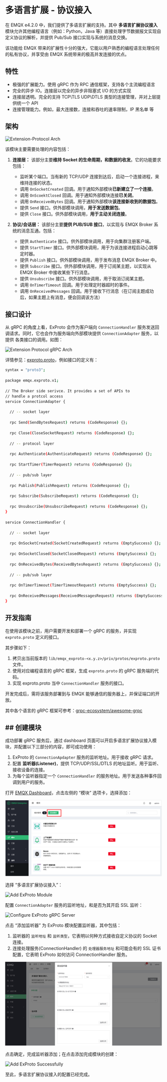 # 多语言扩展 - 协议接入

在 EMQX e4.2.0 中，我们提供了多语言扩展的支持。其中 **多语言扩展协议接入** 模块允许其他编程语言（例如：Python，Java 等）直接处理字节数据报文实现自定义协议的解析，并提供 Pub/Sub 接口实现与系统的消息交换。

该功能给 EMQX 带来的扩展性十分的强大，它能以用户熟悉的编程语言处理任何的私有协议，并享受由 EMQX 系统带来的极高并发连接的优点。

## 特性

- 极强的扩展能力。使用 gRPC 作为 RPC 通信框架，支持各个主流编程语言
- 完全的异步 IO。连接层以完全的异步非阻塞式 I/O 的方式实现
- 连接层透明。完全的支持 TCP\TLS UDP\DTLS 类型的连接管理，并对上层提供统一个 API
- 连接管理能力。例如，最大连接数，连接和吞吐的速率限制，IP 黑名单 等

## 架构

![Extension-Protocol Arch](./assets/exproto-arch.jpg)

该模块主要需要处理的内容包括：

1. **连接层：** 该部分主要**维持 Socket 的生命周期，和数据的收发**。它的功能要求包括：

    - 监听某个端口。当有新的 TCP/UDP 连接到达后，启动一个连接进程，来维持连接的状态。
    - 调用 `OnSocketCreated` 回调。用于通知外部模块**已新建立了一个连接**。
    - 调用 `OnScoektClosed` 回调。用于通知外部模块连接**已关闭**。
    - 调用 `OnReceivedBytes` 回调。用于通知外部模块**该连接新收到的数据包**。
    - 提供 `Send` 接口。供外部模块调用，**用于发送数据包**。
    - 提供 `Close` 接口。供外部模块调用，**用于主动关闭连接**。

2. **协议/会话层：** 该部分主要**提供 PUB/SUB 接口**，以实现与 EMQX Broker 系统的消息互通。包括：

    - 提供 `Authenticate` 接口。供外部模块调用，用于向集群注册客户端。
    - 提供 `StartTimer` 接口。供外部模块调用，用于为该连接进程启动心跳等定时器。
    - 提供 `Publish` 接口。供外部模块调用，用于发布消息 EMQX Broker 中。
    - 提供 `Subscribe` 接口。供外部模块调用，用于订阅某主题，以实现从 EMQX Broker 中接收某些下行消息。
    - 提供 `Unsubscribe` 接口。供外部模块调用，用于取消订阅某主题。
    - 调用 `OnTimerTimeout` 回调。用于处理定时器超时的事件。
    - 调用 `OnReceivedMessages` 回调。用于接收下行消息（在订阅主题成功后，如果主题上有消息，便会回调该方法）

## 接口设计

从 gRPC 的角度上看，ExProto 会作为客户端向 `ConnectionHandler` 服务发送回调请求。同时，它也会作为服务端向外部模块提供 `ConnectionAdapter` 服务，以提供 各类接口的调用。如图：

![Extension Protocol gRPC Arch](./assets/exproto-grpc-arch.jpg)


详情参见：[exproto.proto](https://github.com/emqx/emqx/blob/main-v4.3/apps/emqx_exproto/priv/protos/exproto.proto)，例如接口的定义有：

```bash
syntax = "proto3";

package emqx.exproto.v1;

// The Broker side serivce. It provides a set of APIs to
// handle a protcol access
service ConnectionAdapter {

  // -- socket layer

  rpc Send(SendBytesRequest) returns (CodeResponse) {};

  rpc Close(CloseSocketRequest) returns (CodeResponse) {};

  // -- protocol layer

  rpc Authenticate(AuthenticateRequest) returns (CodeResponse) {};

  rpc StartTimer(TimerRequest) returns (CodeResponse) {};

  // -- pub/sub layer

  rpc Publish(PublishRequest) returns (CodeResponse) {};

  rpc Subscribe(SubscribeRequest) returns (CodeResponse) {};

  rpc Unsubscribe(UnsubscribeRequest) returns (CodeResponse) {};
}

service ConnectionHandler {

  // -- socket layer

  rpc OnSocketCreated(SocketCreatedRequest) returns (EmptySuccess) {};

  rpc OnSocketClosed(SocketClosedRequest) returns (EmptySuccess) {};

  rpc OnReceivedBytes(ReceivedBytesRequest) returns (EmptySuccess) {};

  // -- pub/sub layer

  rpc OnTimerTimeout(TimerTimeoutRequest) returns (EmptySuccess) {};

  rpc OnReceivedMessages(ReceivedMessagesRequest) returns (EmptySuccess) {};
}
```

## 开发指南

在使用该模块之前，用户需要开发和部署一个 gRPC 的服务，并实现 `exproto.proto` 定义的接口。

其步骤如下：

1. 拷贝出当前版本的 `lib/emqx_exproto-<x.y.z>/priv/protos/exproto.proto` 文件。
2. 使用对应编程语言的 gRPC 框架，生成 `exproto.proto` 的 gRPC 服务端的代码。
3. 实现 exproto.proto 当中 `ConnectionHandler` 服务的接口。

开发完成后，需将该服务部署到与 EMQX 能够通信的服务器上，并保证端口的开放。

其中各个语言的 gRPC 框架可参考：[grpc-ecosystem/awesome-grpc](https://github.com/grpc-ecosystem/awesome-grpc)


## ## 创建模块

成功部署 gRPC 服务后，通过 dashboard 页面可以开启多语言扩展协议接入模块，并配置以下三部分的内容，即可成功使用：

1. ExProto 的 `ConnectionApdapter` 服务的监听地址。用于接收 gRPC 请求。
2. 配置 **监听器(Listener)**，提供 TCP/UDP/SSL/DTLS 的地址监听。用于监听、接收设备的连接。
3. 为每个监听器指定一个 `ConnectionHandler` 的服务地址。用于发送各种事件回调到用户的服务。

打开 [EMQX Dashboard](http://127.0.0.1:18083/#/modules)，点击左侧的 “模块” 选项卡，选择添加：

![Modules](./assets/modules.png)

选择 “多语言扩展协议接入”：

![Add ExProto Module](./assets/exproto-add.jpg)

配置 `ConnectionAdapter` 服务的监听地址，和是否为其开启 SSL 监听：

![Configure ExProto gRPC Server](./assets/exproto-conf-1.jpg)

点击 “添加监听器” 为 ExProto 模块配置监听器，其中包括：

1. 监听器的 `监听地址` 和 `监听类型`，它表明以何种方式接收自定义协议的 Socket 连接。
2. 连接处理服务(ConnectionHandler) 的 `处理器服务地址` 和可能会有的 SSL 证书配置，它表明 ExProto 如何访问 ConnectionHandler 服务。

![Configure ExProto Listener](./assets/exproto-conf-2.jpg)

点击确定，完成监听器添加；在点击添加完成模块的创建：

![Add ExProto Successfully](./assets/exproto-succ.jpg)

至此，多语言扩展协议接入的配置已经完成。
